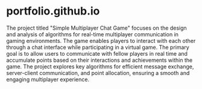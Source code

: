 # portfolio.github.io
The project titled "Simple Multiplayer Chat Game" focuses on the design and analysis of algorithms for real-time multiplayer communication in gaming environments. The game enables players to interact with each other through a chat interface while participating in a virtual game. The primary goal is to allow users to communicate with fellow players in real time and accumulate points based on their interactions and achievements within the game. The project explores key algorithms for efficient message exchange, server-client communication, and point allocation, ensuring a smooth and engaging multiplayer experience.
